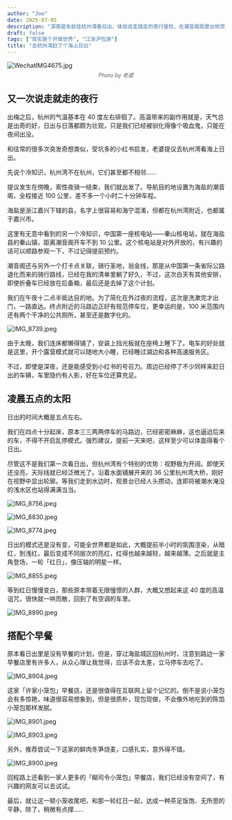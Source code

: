 ```yaml
---
author: "Joe"
date: 2025-07-05
description: "深夜驱车前往杭州湾看日出，体验说走就走的夜行冒险，在潮音阁观景台欣赏壮观的海上日出，顺便品尝了当地的小笼包早餐"
draft: false
tags: ["现实是个开放世界", "江浙沪包游"]
title: "去杭州湾赶了个海上日出"
---
```


![WechatIMG4675.jpg](/images/posts/hangzhou-bay-sunrise-adventure/WechatIMG4675.webp)

<div style="text-align: center; color: #666; font-size: 0.9em; margin-top: -10px; margin-bottom: 20px;">
<em>Photo by 老婆</em>
</div>

## 又一次说走就走的夜行

出梅之后，杭州的气温基本在 40 度左右徘徊了。高温带来的副作用就是，天气总是出奇的好，日出与日落都颇为壮观，只是我们已经被驯化得像个吸血鬼，只能在夜间出没。

和往常的很多次突发奇想类似，受坑多的小红书启发，老婆提议去杭州湾看海上日出。

先说个冷知识，杭州湾不在杭州，它们甚至都不相邻……

提议发生在傍晚，索性夜骑一结束，我们就出发了。导航目的地设置为海盐的潮音阁，全程接近 100 公里，差不多一个小时二十分钟车程。

海盐是浙江嘉兴下辖的县，名字上很容易和海宁混淆，但都在杭州湾附近，也都属于嘉兴市。

这里有无意中看到的另一个冷知识，中国第一座核电站——秦山核电站，就在海盐县的秦山镇，距离潮音阁开车不到 10 公里。这个核电站是对外开放的，有兴趣的话可以顺路参观一下，不过记得提前预约。

潮音阁还与另外一个打卡点关联，骑行圣地，翁金线，那是从中国第一条省际公路退化而来的骑行路线，已经在我的清单里躺了好久，不过，这次白天有其他安排，即使折叠车已经放在后备箱，最后还是去掉了这个计划。

我们在午夜十二点半抵达目的地。为了简化在外过夜的流程，这次是洗漱完才出门，一路直达。终点附近的马路边正好有规范停车位，更幸运的是，100 米范围内还有两个干净的公共厕所，甚至还是数字化的。

![IMG_8739.jpeg](/images/posts/hangzhou-bay-sunrise-adventure/IMG_8739.webp)

由于太晚，我们连床都懒得铺了，安装上挡光板就在座椅上睡下了。电车的好处就是这里，开个露营模式就可以随地大小睡，已经睡过湖边和各种高速服务区。

不过，即使是深夜，还是能感受到小红书的号召力。周边已经停了不少同样来赶日出的车辆，车里隐约有人影，好在车位还算充足。

## 凌晨五点的太阳

日出的时间大概是五点左右。

我们在四点十分起床，原本三三两两停车的马路边，已经密密麻麻，这也逼迫后来的车，不得不开启乱停模式。强烈建议，提前一天来吧，这样至少可以体面得看个日出。

尽管这不是我们第一次看日出，但杭州湾有个特别的优势：视野极为开阔。即使天还没亮，天际线就已经泛微光了。沿着水面铺展开来的 36 公里杭州湾大桥，刚好在视野中显出轮廓。等我们走到水边时，观景台已经人头攒动，连即将被潮水淹没的浅水区也站得满满当当。

![IMG_8756.jpeg](/images/posts/hangzhou-bay-sunrise-adventure/IMG_8756.webp)

![IMG_8830.jpeg](/images/posts/hangzhou-bay-sunrise-adventure/IMG_8830.webp)

![IMG_8774.jpeg](/images/posts/hangzhou-bay-sunrise-adventure/IMG_8774.webp)

日出的模式还是没有变，可能全世界都是如此，大概提前半小时的氛围渲染，从暗红，到浅红，最后变成不同层次的亮红，红得也越来越轻，越来越薄。之后就是主角登场，一轮「红日」，像压轴的明星一样。

![IMG_8855.jpeg](/images/posts/hangzhou-bay-sunrise-adventure/IMG_8855.webp)

等到红日慢慢变白，那些原本带着无限憧憬的人群，大概又想起来这 40 度的高温诅咒，很快就一哄而散，回到了有空调的车里。

![IMG_8890.jpeg](/images/posts/hangzhou-bay-sunrise-adventure/IMG_8890.webp)

## 搭配个早餐

原本看日出里是没有早餐的计划，但是，穿过海盐城区回杭州时，注意到路边一家早餐店里有许多人，从众心理让我觉得，应该不会太差，立马停车去吃了。

![IMG_8904.jpeg](/images/posts/hangzhou-bay-sunrise-adventure/IMG_8904.webp)

这家「许家小笼包」早餐店，还是很值得在互联网上留个记忆的。倒不是说小笼包会有多惊艳，味道很容易想象到，但是很质朴，现包现做，不会像外地吃到的陈馅小笼包那样发腻。

![IMG_8901.jpeg](/images/posts/hangzhou-bay-sunrise-adventure/IMG_8901.webp)

![IMG_8903.jpeg](/images/posts/hangzhou-bay-sunrise-adventure/IMG_8903.webp)

另外，推荐尝试一下这家的鲜肉冬笋烧麦，口感扎实，意外得不错。

![IMG_8900.jpeg](/images/posts/hangzhou-bay-sunrise-adventure/IMG_8900.webp)

回程路上还看到一家人更多的「糊司令小笼包」早餐店，我们已经没有空间了，有兴趣的网友可以去试试。

最后，就让这一顿小笼收尾吧，和那一轮红日一起，达成一种茶足饭饱、无所思的平静，除了，稍微有点撑…… 